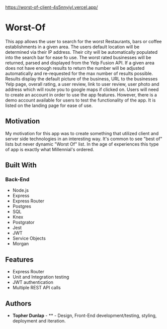 
https://worst-of-client-4s5nnyjyl.vercel.app/


# Worst-Of
This app allows the user to search for the worst Restaurants, bars or coffee establishments in a given area.
The users default location will be determined via their IP address.
Their city will be automatically populated into the search bar for ease fo use.
The worst rated businesses will be returned, parsed and displayed from the Yelp Fusion API. 
If a given area does not have enough results to return the number will be adjusted automatically and re-requested for the max number of results possible.
Results display the default picture of the business, URL to the businesses Yelp page, overall rating, a user review, link to user review, user photo and address which will route you to google maps if clicked on.  Users will need to create an account in order to use the app features. 
However, there is a demo account available for users to test the functionality of the app. It is listed on the landing page for ease of use.

## Motivation
My motivation for this app was to create something that utilized client and server side technologies in an interesting way. It's common to see "best of" lists but never dynamic "Worst Of" list. In the age of experiences this type of app is exactly what Millennial's ordered.

## Built With

### Back-End
* Node.js
* Express
* Express Router
* Postgres
* SQL
* Knex
* Postgrator
* Jest
* JWT
* Service Objects
* Morgan


## Features

* Express Router
* Unit and Integration testing
* JWT authentication 
* Multiple REST API calls


## Authors

* **Topher Dunlap** - ** - Design, Front-End development/testing, styling, deployment and iteration.

